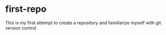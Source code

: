 # first-repo
This is my first attempt to create a repository and familiarize myself with git version control
